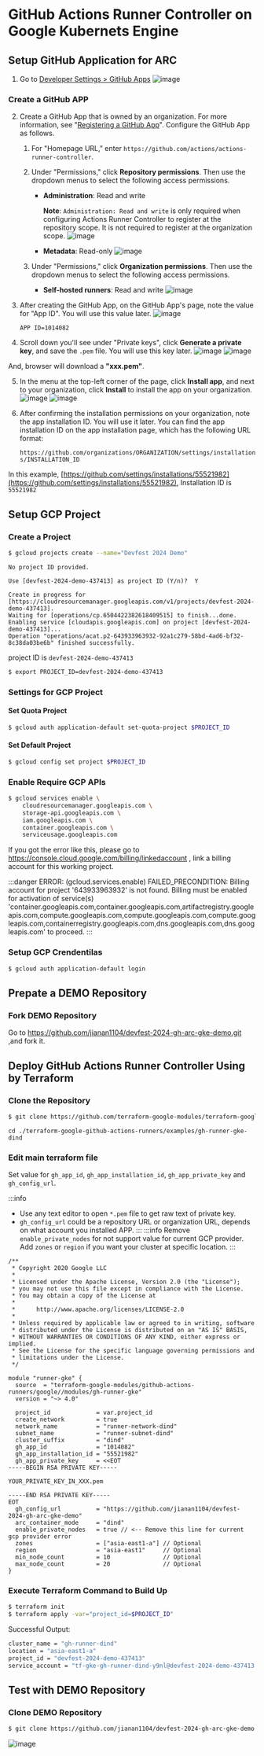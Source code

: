 # GitHub Actions Runner Controller on Google Kubernets Engine

## Setup GitHub Application for ARC

1. Go to [Developer Settings > GitHub Apps](https://github.com/settings/apps)
![image](https://hackmd.io/_uploads/SkzpPT9AA.png)

### Create a GitHub APP
2. Create a GitHub App that is owned by an organization. For more information, see "[Registering a GitHub App](https://docs.github.com/en/apps/creating-github-apps/creating-github-apps/creating-a-github-app)". Configure the GitHub App as follows.
    
    1.  For "Homepage URL," enter `https://github.com/actions/actions-runner-controller`.
        
    2.  Under "Permissions," click **Repository permissions**. Then use the dropdown menus to select the following access permissions.
        
        -   **Administration**: Read and write
            
            **Note**: `Administration: Read and write` is only required when configuring Actions Runner Controller to register at the repository scope. It is not required to register at the organization scope.
            ![image](https://hackmd.io/_uploads/Sy6V_pcAC.png)


            
        -   **Metadata**: Read-only
            ![image](https://hackmd.io/_uploads/SJIIOp50C.png)

            
    3.  Under "Permissions," click **Organization permissions**. Then use the dropdown menus to select the following access permissions.
        
        -   **Self-hosted runners**: Read and write
            ![image](https://hackmd.io/_uploads/ry83uTqRA.png)


3.  After creating the GitHub App, on the GitHub App's page, note the value for "App ID". You will use this value later.
![image](https://hackmd.io/_uploads/ry_AOaq00.png)

    ```APP ID=1014082```

    
4.  Scroll down you'll see under "Private keys", click **Generate a private key**, and save the `.pem` file. You will use this key later.
![image](https://hackmd.io/_uploads/SJZDFTc0A.png)
![image](https://hackmd.io/_uploads/rkAJq6900.png)

And, browser will download a **"xxx.pem"**.

5.  In the menu at the top-left corner of the page, click **Install app**, and next to your organization, click **Install** to install the app on your organization.
![image](https://hackmd.io/_uploads/SJtbqpqC0.png)
![image](https://hackmd.io/_uploads/HyRz5690R.png)



6.  After confirming the installation permissions on your organization, note the app installation ID. You will use it later. You can find the app installation ID on the app installation page, which has the following URL format:
    
    `https://github.com/organizations/ORGANIZATION/settings/installations/INSTALLATION_ID`
    
In this example, [https://github.com/settings/installations/55521982](https://github.com/settings/installations/55521982), Installation ID is `55521982`


## Setup GCP Project
### Create a Project

```bash
$ gcloud projects create --name="Devfest 2024 Demo" 
```

```bash=
No project ID provided.

Use [devfest-2024-demo-437413] as project ID (Y/n)?  Y

Create in progress for [https://cloudresourcemanager.googleapis.com/v1/projects/devfest-2024-demo-437413].
Waiting for [operations/cp.6504422382618409515] to finish...done.
Enabling service [cloudapis.googleapis.com] on project [devfest-2024-demo-437413]...
Operation "operations/acat.p2-643933963932-92a1c279-58bd-4ad6-bf32-8c38da03be6b" finished successfully.
```
project ID is `devfest-2024-demo-437413`

```bash
$ export PROJECT_ID=devfest-2024-demo-437413
```

### Settings for GCP Project

#### Set Quota Project

```bash
$ gcloud auth application-default set-quota-project $PROJECT_ID
```

#### Set Default Project
```bash
$ gcloud config set project $PROJECT_ID
```

### Enable Require GCP APIs

```bash
$ gcloud services enable \
    cloudresourcemanager.googleapis.com \
    storage-api.googleapis.com \
    iam.googleapis.com \
    container.googleapis.com \
    serviceusage.googleapis.com
```

If you got the error like this, please go to https://console.cloud.google.com/billing/linkedaccount , link a billing account for this working project.

:::danger
ERROR: (gcloud.services.enable) FAILED_PRECONDITION: Billing account for project '643933963932' is not found. Billing must be enabled for activation of service(s) 'container.googleapis.com,container.googleapis.com,artifactregistry.googleapis.com,compute.googleapis.com,compute.googleapis.com,compute.googleapis.com,containerregistry.googleapis.com,dns.googleapis.com,dns.googleapis.com' to proceed.
:::

### Setup GCP Crendentilas

```bash
$ gcloud auth application-default login
```

## Prepate a DEMO Repository 

### Fork DEMO Repository

Go to https://github.com/jianan1104/devfest-2024-gh-arc-gke-demo.git ,and fork it.


## Deploy GitHub Actions Runner Controller Using by Terraform

### Clone the Repository


``` bash
$ git clone https://github.com/terraform-google-modules/terraform-google-github-actions-runners.git
```


```
cd ./terraform-google-github-actions-runners/examples/gh-runner-gke-dind
```

### Edit main terraform file


Set value for `gh_app_id`, `gh_app_installation_id`, `gh_app_private_key` and `gh_config_url`.

:::info
- Use any text editor to open `*.pem` file to get raw text of private key.
- `gh_config_url` could be a repository URL or organization URL, depends on what account you installed APP.
:::
:::info
Remove `enable_private_nodes`  for not support value for current GCP provider.
Add `zones` or `region` if you want your cluster at specific location.
:::


```tf=
/**
 * Copyright 2020 Google LLC
 *
 * Licensed under the Apache License, Version 2.0 (the "License");
 * you may not use this file except in compliance with the License.
 * You may obtain a copy of the License at
 *
 *      http://www.apache.org/licenses/LICENSE-2.0
 *
 * Unless required by applicable law or agreed to in writing, software
 * distributed under the License is distributed on an "AS IS" BASIS,
 * WITHOUT WARRANTIES OR CONDITIONS OF ANY KIND, either express or implied.
 * See the License for the specific language governing permissions and
 * limitations under the License.
 */

module "runner-gke" {
  source  = "terraform-google-modules/github-actions-runners/google//modules/gh-runner-gke"
  version = "~> 4.0"

  project_id             = var.project_id
  create_network         = true
  network_name           = "runner-network-dind"
  subnet_name            = "runner-subnet-dind"
  cluster_suffix         = "dind"
  gh_app_id              = "1014082"
  gh_app_installation_id = "55521982"
  gh_app_private_key     = <<EOT
-----BEGIN RSA PRIVATE KEY-----

YOUR_PRIVATE_KEY_IN_XXX.pem

-----END RSA PRIVATE KEY-----
EOT
  gh_config_url          = "https://github.com/jianan1104/devfest-2024-gh-arc-gke-demo"
  arc_container_mode     = "dind"
  enable_private_nodes   = true // <-- Remove this line for current gcp provider error
  zones                  = ["asia-east1-a"] // Optional
  region                 = "asia-east1"     // Optional
  min_node_count         = 10               // Optional
  max_node_count         = 20               // Optional
}

```

### Execute Terraform Command to Build Up

```bash
$ terraform init
$ terraform apply -var="project_id=$PROJECT_ID"
```

Successful Output:

```bash
cluster_name = "gh-runner-dind"
location = "asia-east1-a"
project_id = "devfest-2024-demo-437413"
service_account = "tf-gke-gh-runner-dind-y9nl@devfest-2024-demo-437413.iam.gserviceaccount.com"
```


## Test with DEMO Repository 

### Clone DEMO Repository
```bash
$ git clone https://github.com/jianan1104/devfest-2024-gh-arc-gke-demo.git
```

![image](https://hackmd.io/_uploads/SJL84kjR0.png)

